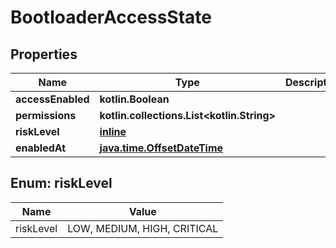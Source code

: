 
# BootloaderAccessState

## Properties
| Name | Type | Description | Notes |
| ------------ | ------------- | ------------- | ------------- |
| **accessEnabled** | **kotlin.Boolean** |  |  [optional] |
| **permissions** | **kotlin.collections.List&lt;kotlin.String&gt;** |  |  [optional] |
| **riskLevel** | [**inline**](#RiskLevel) |  |  [optional] |
| **enabledAt** | [**java.time.OffsetDateTime**](java.time.OffsetDateTime.md) |  |  [optional] |


<a id="RiskLevel"></a>
## Enum: riskLevel
| Name | Value |
| ---- | ----- |
| riskLevel | LOW, MEDIUM, HIGH, CRITICAL |




